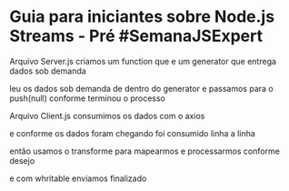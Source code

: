 # Guia para iniciantes sobre Node.js Streams - Pré #SemanaJSExpert

Arquivo Server.js
criamos um function que e um generator que entrega dados sob demanda

leu os dados sob demanda de dentro do generator e passamos para o push(null) conforme terminou o processo

Arquivo Client.js
consumimos os dados com o axios

e conforme os dados foram chegando foi consumido linha a linha

então usamos o transforme para mapearmos e processarmos conforme desejo

e com whritable enviamos finalizado
